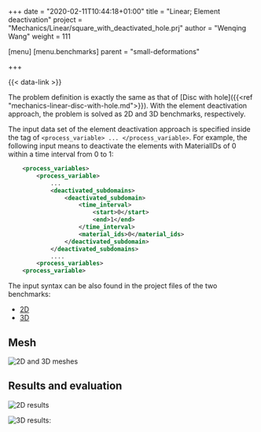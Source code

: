 +++
date = "2020-02-11T10:44:18+01:00"
title = "Linear; Element deactivation"
project = "Mechanics/Linear/square_with_deactivated_hole.prj"
author = "Wenqing Wang"
weight = 111

[menu]
  [menu.benchmarks]
    parent = "small-deformations"

+++

{{< data-link >}}

The problem definition is exactly the same as that of [Disc with hole]({{<ref "mechanics-linear-disc-with-hole.md">}}). With the element deactivation approach, the problem is solved as 2D and 3D benchmarks, respectively.

The input data set of the element deactivation approach is specified inside the tag of   `<process_variable> ... </process_variable>`. For example, the following input means to deactivate the elements with MaterialIDs of 0  within a time interval from 0 to 1:

```xml
    <process_variables>
        <process_variable>
            ...
            <deactivated_subdomains>
                <deactivated_subdomain>
                    <time_interval>
                        <start>0</start>
                        <end>1</end>
                    </time_interval>
                    <material_ids>0</material_ids>
                </deactivated_subdomain>
            </deactivated_subdomains>
            ....
        <process_variables>
    <process_variable>
```

 The input syntax can be also found in the project files of the two benchmarks:

* [2D](https://gitlab.opengeosys.org/ogs/ogs/-/tree/master/Tests/Data/Mechanics/Linear/square_with_deactivated_hole.prj)
* [3D](https://gitlab.opengeosys.org/ogs/ogs/-/tree/master/Tests/Data/Mechanics/Linear/ElementDeactivation3D/element_deactivation_M_3D.prj)

## Mesh

![2D and 3D meshes](../element_deactivation_2D_3D_mesh.png)

## Results and evaluation

![2D results](../element_deactivation_2D.png)

![3D results:](../element_deactivation_3D.png)
